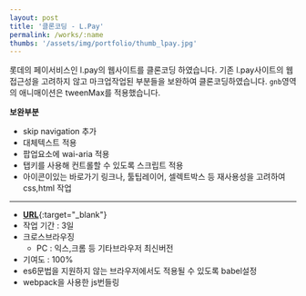 ```yaml
---
layout: post
title: '클론코딩 - L.Pay'
permalink: /works/:name
thumbs: '/assets/img/portfolio/thumb_lpay.jpg'
---
```


롯데의 페이서비스인 l.pay의 웹사이트를 클론코딩 하였습니다.
기존 l.pay사이트의 웹접근성을 고려하지 않고 마크업작업된 부분들을 보완하여 클론코딩하였습니다.
`gnb`영역의 애니매이션은 tweenMax를 적용했습니다.

**보완부분**

- skip navigation 추가
- 대체텍스트 적용
- 팝업요소에 wai-aria 적용
- 탭키를 사용해 컨트롤할 수 있도록 스크립트 적용
- 아이콘이있는 바로가기 링크나, 툴팁레이어, 셀렉트박스 등 재사용성을 고려하여 css,html 작업

---

- [**URL**](https://henyy1004.github.io/web/lpay/index.html){:target="\_blank"}
- 작업 기간 : 3일
- 크로스브라우징
  - PC : 익스,크롬 등 기타브라우저 최신버전
- 기여도 : 100%
- es6문법을 지원하지 않는 브라우저에서도 적용될 수 있도록 babel설정
- webpack을 사용한 js번들링